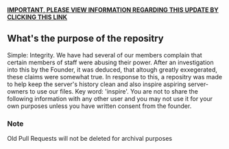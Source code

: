 <u> **IMPORTANT, PLEASE VIEW INFORMATION REGARDING THIS UPDATE BY [CLICKING THIS LINK](https://github.com/Unnamed-SMP/7GBSMP/wiki/What's-new-in-v3.0)** </u>

## What's the purpose of the repositry
Simple: Integrity. We have had several of our members complain that certain members of staff were abusing their power. After an investigation into this by the Founder, it was deduced, that altough greatly exxegerated, these claims were somewhat true. In response to this, a repositry was made to help keep the server's history clean and also inspire aspiring server-owners to use our files. Key word: 'inspire'. You are not to share the following information with any other user and you may not use it for your own purposes unless you have written consent from the founder.

### Note
Old Pull Requests will not be deleted for archival purposes
